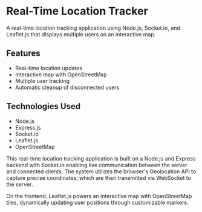 # Real-Time Location Tracker

A real-time location tracking application using Node.js, Socket.io, and Leaflet.js that displays multiple users on an interactive map.

## Features
- Real-time location updates
- Interactive map with OpenStreetMap
- Multiple user tracking
- Automatic cleanup of disconnected users

## Technologies Used
- Node.js
- Express.js
- Socket.io
- Leaflet.js
- OpenStreetMap

This real-time location tracking application is built on a Node.js and Express backend with Socket.io enabling live communication between the server and connected clients. The system utilizes the browser's Geolocation API to capture precise coordinates, which are then transmitted via WebSocket to the server. 

On the frontend, Leaflet.js powers an interactive map with OpenStreetMap tiles, dynamically updating user positions through customizable markers.
